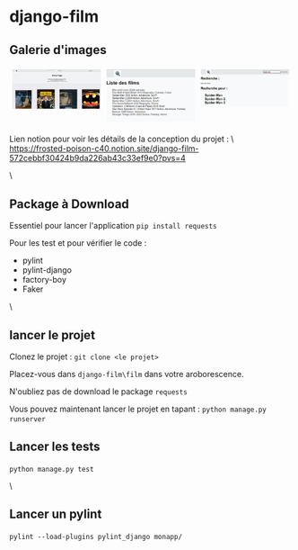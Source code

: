 # django-film

## Galerie d'images

<div style="display: flex; flex-wrap: wrap;">
  <div style="flex: 1 0 21%; margin: 5px;">
    <img src="https://github.com/arnaud-rein/django-film/blob/main/images/homepage.png" alt="Description de l'image 1" style="width: 100%;">
  </div>
  <div style="flex: 1 0 21%; margin: 5px;">
    <img src="https://github.com/arnaud-rein/django-film/blob/main/images/listes_films.png" alt="Description de l'image 2" style="width: 100%;">
  </div>
  <div style="flex: 1 0 21%; margin: 5px;">
    <img src="https://github.com/arnaud-rein/django-film/blob/main/images/search.png" alt="Description de l'image 3" style="width: 100%;">
  </div>
  
</div>



Lien notion pour voir les détails de la conception du projet :
\ 
https://frosted-poison-c40.notion.site/django-film-572cebbf30424b9da226ab43c33ef9e0?pvs=4

\

## Package à Download

Essentiel pour lancer l'application
`pip install requests`

Pour les test et pour vérifier le code : 
- pylint
- pylint-django
- factory-boy
- Faker
  
\

## lancer le projet 

Clonez le projet :
`git clone <le projet>`

Placez-vous dans `django-film\film` dans votre aroborescence. 

N'oubliez pas de download le package `requests`

Vous pouvez maintenant lancer le projet en tapant : 
`python manage.py runserver`

## Lancer les tests 

`python manage.py test`

\

## Lancer un pylint 

`pylint --load-plugins pylint_django monapp/` 
